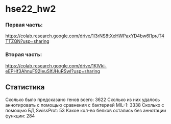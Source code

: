 # hse22_hw2
### Первая часть:
https://colab.research.google.com/drive/1l3rNS8tXeHWPaxYD4bw6I1prJT4TTZQN?usp=sharing
### Вторая часть:
https://colab.research.google.com/drive/1KlVki-eEPHf3AhnuF92IeuSIfJHuRSwI?usp=sharing
## Статистика
Сколько было предсказано генов всего: 3622
Сколько из них удалось аннотировать с помощью сравнения с бактерией MIL-1: 3338
Сколько с помощью БД SwissProt: 53
Какое кол-во белков остались без аннотации функции: 284
